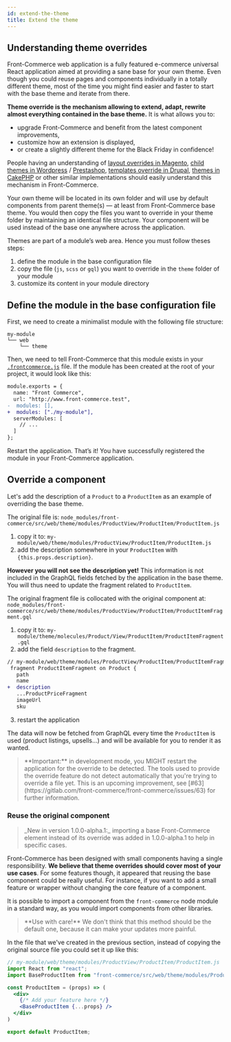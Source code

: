 ```yaml
---
id: extend-the-theme
title: Extend the theme
---
```


## Understanding theme overrides

Front-Commerce web application is a fully featured e-commerce universal React application
aimed at providing a sane base for your own theme.
Even though you could reuse pages and components individually in a totally different theme,
most of the time you might find easier and faster to start with the base theme and
iterate from there.

**Theme override is the mechanism allowing to extend, adapt, rewrite almost everything contained in the base theme.** It is what allows you to:
- upgrade Front-Commerce and benefit from the latest component improvements,
- customize how an extension is displayed,
- or create a slightly different theme for the Black Friday in confidence!

People having an understanding of [layout overrides in Magento](https://devdocs.magento.com/guides/v2.3/frontend-dev-guide/layouts/layout-override.html), [child themes in Wordpress](https://developer.wordpress.org/themes/advanced-topics/child-themes/) / [Prestashop](https://devdocs.prestashop.com/1.7/themes/reference/template-inheritance/parent-child-feature/), [templates override in Drupal](https://www.drupal.org/docs/8/theming/twig/working-with-twig-templates), [themes in CakePHP](https://book.cakephp.org/3.0/en/views/themes.html) or other similar implementations should easily understand this mechanism in Front-Commerce.

Your own theme will be located in its own folder and will use by default components from
parent theme(s) — at least from Front-Commerce base theme.
You would then copy the files you want to override in your theme folder by maintaining
an identical file structure.
Your component will be used instead of the base one anywhere across the application.

Themes are part of a module’s web area. Hence you must follow theses steps:

1. define the module in the base configuration file
2. copy the file (`js`, `scss` or `gql`) you want to override in the `theme` folder of your module
3. customize its content in your module directory

## Define the module in the base configuration file

First, we need to create a minimalist module with the following file structure:

```
my-module
└── web
    └── theme
```

Then, we need to tell Front-Commerce that this module exists in your [`.frontcommerce.js`](#TODO) file. If the module has been created at the root of your project, it would look like this:

```diff
module.exports = {
  name: "Front Commerce",
  url: "http://www.front-commerce.test",
-  modules: [],
+  modules: ["./my-module"],
  serverModules: [
    // ...
  ]
};
```

Restart the application.
That’s it! You have successfully registered the module in your Front-Commerce application.

## Override a component

Let's add the description of a `Product` to a `ProductItem` as an example of overriding the base theme.

The original file is: `node_modules/front-commerce/src/web/theme/modules/ProductView/ProductItem/ProductItem.js`

1. copy it to: `my-module/web/theme/modules/ProductView/ProductItem/ProductItem.js`
2. add the description somewhere in your `ProductItem` with `{this.props.description}`.

**However you will not see the description yet!**
This information is not included in the GraphQL fields fetched by the application in the base theme.
You will thus need to update the fragment related to `ProductItem`.

The original fragment file is collocated with the original component at: `node_modules/front-commerce/src/web/theme/modules/ProductView/ProductItem/ProductItemFragment.gql`

1. copy it to: `my-module/theme/molecules/Product/View/ProductItem/ProductItemFragment.gql`
2. add the field `description` to the fragment.
```diff
// my-module/web/theme/modules/ProductView/ProductItem/ProductItemFragment.gql
 fragment ProductItemFragment on Product {
   path
   name
+  description
   ...ProductPriceFragment
   imageUrl
   sku
```
3. restart the application

The data will now be fetched from GraphQL every time the `ProductItem` is used (product listings, upsells…) and will be available for you to render it as wanted.

<blockquote class="warning">
**Important:** in development mode, you MIGHT restart the application for the override to be detected.
The tools used to provide the override feature do not detect automatically that you're trying to override a file yet. This is an upcoming improvement, see [#63](https://gitlab.com/front-commerce/front-commerce/issues/63) for further information.
</blockquote>

### Reuse the original component

<blockquote class="feature--new">
_New in version 1.0.0-alpha.1:_ importing a base Front-Commerce element instead of its override was added in 1.0.0-alpha.1 to help in specific cases.
</blockquote>

Front-Commerce has been designed with small components having a single responsibility.
**We believe that theme overrides should cover most of your use cases**.
For some features though, it appeared that reusing the base component could be really useful.
For instance, if you want to add a small feature or wrapper without changing the core feature of a component.

It is possible to import a component from the `front-commerce` node module in a standard way,
as you would import components from other libraries.

<blockquote class="note">
**Use with care!** We don't think that this method should be the default one, because it can make your updates more painful.
</blockquote>

In the file that we've created in the previous section, instead of copying the original source file you could set it up like this:

```jsx
// my-module/web/theme/modules/ProductView/ProductItem/ProductItem.js
import React from "react";
import BaseProductItem from "front-commerce/src/web/theme/modules/ProductView/ProductItem/ProductItem.js";

const ProductItem = (props) => (
  <div>
    {/* Add your feature here */}
    <BaseProductItem {...props} />
  </div>
)

export default ProductItem;
```